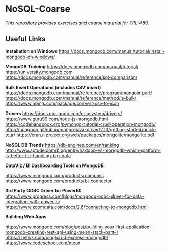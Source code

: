 # NoSQL-Coarse
*This repository provides exercises and coarse material for TPL-489.*

## Useful Links
**Installation on Windows**
https://docs.mongodb.com/manual/tutorial/install-mongodb-on-windows/  

**MongoDB Training**
https://docs.mongodb.com/manual/tutorial/
https://university.mongodb.com
https://docs.mongodb.com/manual/reference/sql-comparison/

**Bulk Insert Operations (includes CSV insert)**
https://docs.mongodb.com/manual/reference/program/mongoimport/
https://docs.mongodb.com/manual/reference/method/js-bulk/
https://www.npmjs.com/package/convert-csv-to-json

**Drivers**
https://docs.mongodb.com/ecosystem/drivers/
https://www.guru99.com/node-js-mongodb.html
https://codehandbook.org/pymongo-tutorial-crud-operation-mongodb/
http://mongodb.github.io/mongo-java-driver/2.13/getting-started/quick-tour/
https://cran.r-project.org/web/packages/mongolite/mongolite.pdf

**NoSQL DB Trends**
https://db-engines.com/en/ranking
http://www.aptude.com/blog/entry/hadoop-vs-mongodb-which-platform-is-better-for-handling-big-data

**DataViz / BI Dashboarding Tools on MongoDB**

https://www.mongodb.com/products/compass
https://www.mongodb.com/products/bi-connector

**3rd Party ODBC Driver for PowerBI:** https://www.progress.com/blogs/mongodb-odbc-driver-for-data-integration-with-power-bi
https://www.zoomdata.com/docs/2.6/connecting-to-mongodb.html

 
**Building Web Apps**

https://www.mongodb.com/blog/post/building-your-first-application-mongodb-creating-rest-api-using-mean-stack-part-1
https://zellwk.com/blog/crud-express-mongodb/
https://www.codeschool.com/mean

